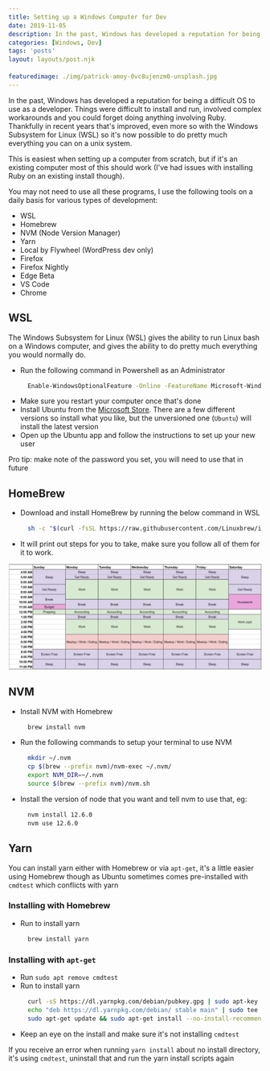 ```yaml
---
title: Setting up a Windows Computer for Dev
date: 2019-11-05
description: In the past, Windows has developed a reputation for being a difficult OS to use as a developer. Things were difficult to install and run, involved complex workarounds and you could forget doing anything involving Ruby. Thankfully in recent years that's improved, even more so with the Windows Subsystem for Linux (WSL) so it's now possible to do pretty much everything you can on a Unix system.
categories: [Windows, Dev]
tags: 'posts'
layout: layouts/post.njk

featuredimage: ./img/patrick-amoy-0vc8ujenzm0-unsplash.jpg
---
```


In the past, Windows has developed a reputation for being a difficult OS to use as a developer. Things were difficult to install and run, involved complex workarounds and you could forget doing anything involving Ruby. Thankfully in recent years that's improved, even more so with the Windows Subsystem for Linux (WSL) so it's now possible to do pretty much everything you can on a unix system.

This is easiest when setting up a computer from scratch, but if it's an existing computer most of this should work (I've had issues with installing Ruby on an existing install though).

You may not need to use all these programs, I use the following tools on a daily basis for various types of development:

* WSL
* Homebrew
* NVM (Node Version Manager)
* Yarn
* Local by Flywheel (WordPress dev only)
* Firefox
* Firefox Nightly
* Edge Beta
* VS Code
* Chrome

## WSL

The Windows Subsystem for Linux (WSL) gives the ability to run Linux bash on a Windows computer, and gives the ability to do pretty much everything you would normally do.

* Run the following command in Powershell as an Administrator
  ```bash
    Enable-WindowsOptionalFeature -Online -FeatureName Microsoft-Windows-Subsystem-Linux
  ```
* Make sure you restart your computer once that's done
* Install Ubuntu from the [Microsoft Store](https://www.microsoft.com/en-au/p/ubuntu-1804-lts/9n9tngvndl3q?activetab=pivot:overviewtab). There are a few different versions so install what you like, but the unversioned one (`Ubuntu`) will install the latest version
* Open up the Ubuntu app and follow the instructions to set up your new user

Pro tip: make note of the password you set, you will need to use that in future

## HomeBrew

* Download and install HomeBrew by running the below command in WSL
  ```bash
    sh -c "$(curl -fsSL https://raw.githubusercontent.com/Linuxbrew/install/master/install.sh)"
  ```
* It will print out steps for you to take, make sure you follow all of them for it to work.

![](/img/Untitled.png)


## NVM

* Install NVM with Homebrew
  ```bash
    brew install nvm
  ```
* Run the following commands to setup your terminal to use NVM
  ```bash
    mkdir ~/.nvm
    cp $(brew --prefix nvm)/nvm-exec ~/.nvm/
    export NVM_DIR=~/.nvm
    source $(brew --prefix nvm)/nvm.sh
  ```
* Install the version of node that you want and tell nvm to use that, eg:
  ```bash
    nvm install 12.6.0
    nvm use 12.6.0
  ```

## Yarn

You can install yarn either with Homebrew or via `apt-get`, it's a little easier using Homebrew though as Ubuntu sometimes comes pre-installed with `cmdtest` which conflicts with yarn

### Installing with Homebrew

* Run to install yarn
  ```bash
    brew install yarn
  ```

### Installing with `apt-get`

* Run `sudo apt remove cmdtest`
* Run to install yarn
  ```bash
    curl -sS https://dl.yarnpkg.com/debian/pubkey.gpg | sudo apt-key add -
    echo "deb https://dl.yarnpkg.com/debian/ stable main" | sudo tee /etc/apt/sources.list.d/yarn.list
    sudo apt-get update && sudo apt-get install --no-install-recommends yarn
  ```
* Keep an eye on the install and make sure it's not installing `cmdtest`

If you receive an error when running `yarn install` about no install directory, it's using `cmdtest`, uninstall that and run the yarn install scripts again

